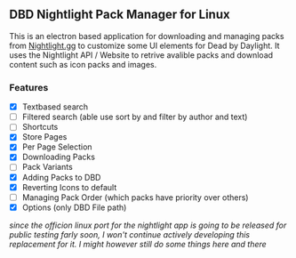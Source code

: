 ## DBD Nightlight Pack Manager for Linux
This is an electron based application for downloading and managing packs from [Nightlight.gg](https://nightlight.gg/) to customize some UI elements for Dead by Daylight.
It uses the Nightlight API / Website to retrive avalible packs and download content such as icon packs and images.

### Features
- [x] Textbased search
- [ ] Filtered search (able use sort by and filter by author and text)
- [ ] Shortcuts
- [x] Store Pages
- [x] Per Page Selection
- [x] Downloading Packs
- [ ] Pack Variants
- [x] Adding Packs to DBD
- [x] Reverting Icons to default
- [ ] Managing Pack Order (which packs have priority over others)
- [x] Options (only DBD File path)

_since the officion linux port for the nightlight app is going to be released for public testing farly soon, I won't continue actively developing this replacement for it. I might however still do some things here and there_
